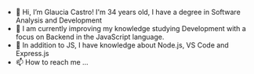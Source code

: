 - 👋 Hi, I’m Glaucia Castro! I'm 34 years old, I have a degree in Software Analysis and Development
- 🌱 I am currently improving my knowledge studying Development with a focus on Backend in the JavaScript language.
- 💞️ In addition to JS, I have knowledge about Node.js, VS Code and Express.js
- 📫 How to reach me ...

<!---
Glaucia-S-Castro/Glaucia-S-Castro is a ✨ special ✨ repository because its `README.md` (this file) appears on your GitHub profile.
You can click the Preview link to take a look at your changes.
--->

